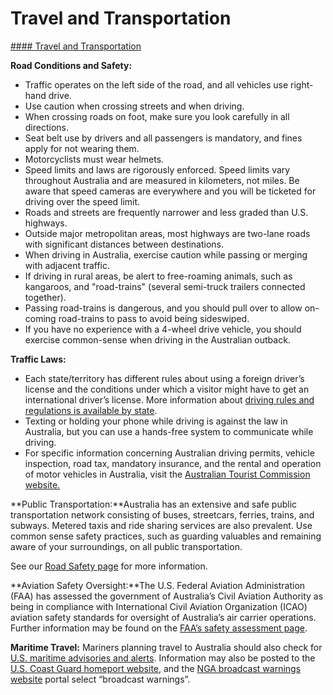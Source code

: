 # Travel and Transportation

[#### Travel and Transportation](javascript:void(0); "Travel and Transportation")

**Road Conditions and Safety:**

* Traffic operates on the left side of the road, and all vehicles use right-hand drive.
* Use caution when crossing streets and when driving.
* When crossing roads on foot, make sure you look carefully in all directions.
* Seat belt use by drivers and all passengers is mandatory, and fines apply for not wearing them.
* Motorcyclists must wear helmets.
* Speed limits and laws are rigorously enforced. Speed limits vary throughout Australia and are measured in kilometers, not miles. Be aware that speed cameras are everywhere and you will be ticketed for driving over the speed limit.
* Roads and streets are frequently narrower and less graded than U.S. highways.
* Outside major metropolitan areas, most highways are two-lane roads with significant distances between destinations.
* When driving in Australia, exercise caution while passing or merging with adjacent traffic.
* If driving in rural areas, be alert to free-roaming animals, such as kangaroos, and "road-trains" (several semi-truck trailers connected together).
* Passing road-trains is dangerous, and you should pull over to allow on-coming road-trains to pass to avoid being sideswiped.
* If you have no experience with a 4-wheel drive vehicle, you should exercise common-sense when driving in the Australian outback.

**Traffic Laws:**

* Each state/territory has different rules about using a foreign driver’s license and the conditions under which a visitor might have to get an international driver’s license. More information about [driving rules and regulations is available by state](https://www.australia.gov.au/information-and-services/transport-and-regional).
* Texting or holding your phone while driving is against the law in Australia, but you can use a hands-free system to communicate while driving.
* For specific information concerning Australian driving permits, vehicle inspection, road tax, mandatory insurance, and the rental and operation of motor vehicles in Australia, visit the [Australian Tourist Commission website.](https://www.australia.com/en-us/facts-and-planning/useful-tips/road-safety.html)

**Public Transportation:**Australia has an extensive and safe public transportation network consisting of buses, streetcars, ferries, trains, and subways. Metered taxis and ride sharing services are also prevalent. Use common sense safety practices, such as guarding valuables and remaining aware of your surroundings, on all public transportation.

See our [Road Safety page](https://travel.state.gov/content/travel/en/international-travel/before-you-go/driving-and-road-safety.html) for more information.

**Aviation Safety Oversight:**The U.S. Federal Aviation Administration (FAA) has assessed the government of Australia’s Civil Aviation Authority as being in compliance with International Civil Aviation Organization (ICAO) aviation safety standards for oversight of Australia’s air carrier operations. Further information may be found on the [FAA’s safety assessment page](https://www.faa.gov/about/initiatives/iasa/).

**Maritime Travel:** Mariners planning travel to Australia should also check for [U.S. maritime advisories and alerts](https://www.maritime.dot.gov/office-security/msci-portal/maritime-security-communications-industry-msci-web-portal). Information may also be posted to the [U.S. Coast Guard homeport website](https://homeport.uscg.mil/), and the [NGA broadcast warnings website](https://msi.nga.mil/NGAPortal/MSI.portal) portal select “broadcast warnings”.